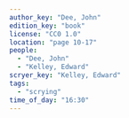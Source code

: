 ```yaml
---
author_key: "Dee, John"
edition_key: "book"
license: "CC0 1.0"
location: "page 10-17"
people:
  - "Dee, John"
  - "Kelley, Edward"
scryer_key: "Kelley, Edward"
tags:
  - "scrying"
time_of_day: "16:30"
---
```

